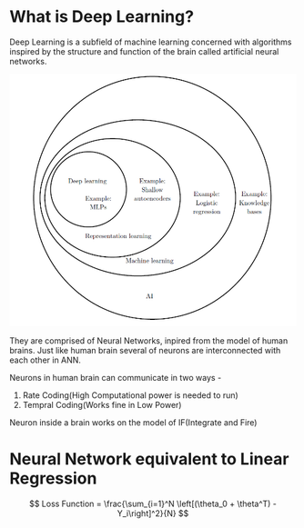 # What is Deep Learning?
Deep Learning is a subfield of machine learning concerned with algorithms inspired by the structure and function of the brain called artificial neural networks.

![DL](./static/img/DL.png)

They are comprised of Neural Networks, inpired from the model of human brains. Just like human brain several of neurons are interconnected with each other in ANN.

Neurons in human brain can communicate in two ways -
1. Rate Coding(High Computational power is needed to run)
2. Tempral Coding(Works fine in Low Power)

Neuron inside a brain works on the model of IF(Integrate and Fire)

# Neural Network equivalent to Linear Regression

$$
    Loss Function = \frac{\sum_{i=1}^N \left[(\theta_0 + \theta^T) - Y_i\right]^2}{N}
$$

